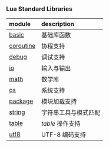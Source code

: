 ### Lua Standard Libraries

| module                                 | description          |
| :------------------------------------- | :------------------- |
| [basic](./Lua%20LIB/basic.lua)         | 基础库函数           |
| [coroutine](./Lua%20LIB/coroutine.lua) | 协程支持             |
| [debug](./Lua%20LIB/debug.lua)         | 调试支持             |
| [io](./Lua%20LIB/io.lua)               | 输入与输出           |
| [math](./Lua%20LIB/math.lua)           | 数学库               |
| [os](./Lua%20LIB/os.lua)               | 系统支持             |
| [package](./Lua%20LIB/package.lua)     | 模块加载支持         |
| [string](./Lua%20LIB/string.lua)       | 字符串工具与模式匹配 |
| [table](./Lua%20LIB/table.lua)         | *table* 操作支持     |
| [utf8](./Lua%20LIB/utf8.lua)           | UTF-8 编码支持       |